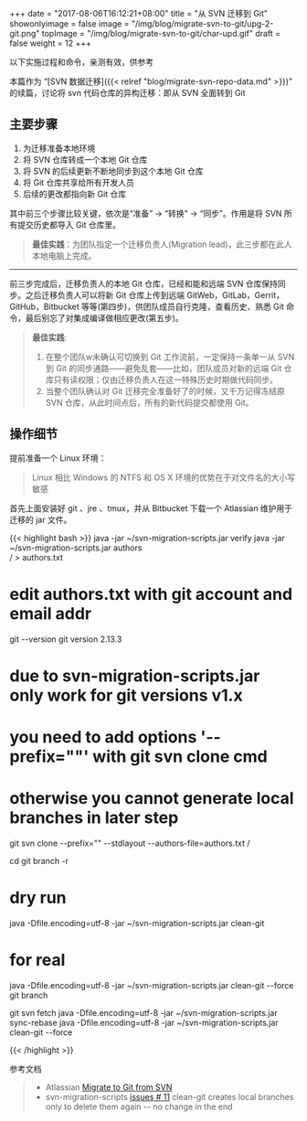 +++
date = "2017-08-06T16:12:21+08:00"
title = "从 SVN 迁移到 Git"
showonlyimage = false
image = "/img/blog/migrate-svn-to-git/upg-2-git.png"
topImage = "/img/blog/migrate-svn-to-git/char-upd.gif"
draft = false
weight = 12
+++

以下实施过程和命令，亲测有效，供参考
<!--more-->

本篇作为  “[SVN 数据迁移]({{< relref "blog/migrate-svn-repo-data.md" >}})” 的续篇，讨论将 svn 代码仓库的异构迁移：即从 SVN 全面转到 Git

## 主要步骤

1. 为迁移准备本地环境
2. 将 SVN 仓库转成一个本地 Git 仓库
3. 将 SVN 的后续更新不断地同步到这个本地 Git 仓库
4. 将 Git 仓库共享给所有开发人员
5. 后续的更改都指向新 Git 仓库

其中前三个步骤比较关键，依次是“准备” -> “转换” -> “同步”。作用是将 SVN 所有提交历史都导入 Git 仓库里。

> **最佳实践**：为团队指定一个迁移负责人(Migration lead)，此三步都在此人本地电脑上完成。

---

前三步完成后，迁移负责人的本地 Git 仓库，已经和能和远端 SVN 仓库保持同步。之后迁移负责人可以将新 Git 仓库上传到远端 GitWeb，GitLab，Gerrit，GitHub，Bitbucket 等等(第四步)，供团队成员自行克隆，查看历史、熟悉 Git 命令，最后别忘了对集成编译做相应更改(第五步)。

> **最佳实践**:
>
> 1. 在整个团队w未确认可切换到 Git 工作流前，一定保持一条单一从 SVN 到 Git 的同步通路——避免乱套——比如，团队成员对新的远端 Git 仓库只有读权限；仅由迁移负责人在这一特殊历史时期做代码同步。
> 2. 当整个团队确认对 Git 迁移完全准备好了的时候，又千万记得冻结原 SVN 仓库，从此时间点后，所有的新代码提交都使用 Git。

## 操作细节

提前准备一个 Linux 环境：

> Linux 相比 Windows 的 NTFS 和 OS X 环境的优势在于对文件名的大小写敏感

首先上面安装好 git 、jre 、tmux，并从 Bitbucket 下载一个 Atlassian 维护用于迁移的 jar 文件。

{{< highlight bash >}}
java -jar ~/svn-migration-scripts.jar verify
java -jar ~/svn-migration-scripts.jar authors \
    <svn-repo>/<project> > authors.txt
# edit authors.txt with git account and email addr

git --version
git version 2.13.3

# due to svn-migration-scripts.jar only work for git versions v1.x
#    you need to add options '--prefix=""' with git svn clone cmd
#    otherwise you cannot generate local branches in later step

git svn clone --prefix="" --stdlayout --authors-file=authors.txt
    <svn-repo>/<project> <git-repo-name>

cd <git-repo-name>
git branch -r
# dry run
java -Dfile.encoding=utf-8 -jar ~/svn-migration-scripts.jar clean-git
# for real
java -Dfile.encoding=utf-8 -jar ~/svn-migration-scripts.jar clean-git --force
git branch

git svn fetch
java -Dfile.encoding=utf-8 -jar ~/svn-migration-scripts.jar sync-rebase
java -Dfile.encoding=utf-8 -jar ~/svn-migration-scripts.jar clean-git --force

{{< /highlight >}}

参考文档

> - Atlassian [Migrate to Git from SVN](https://www.atlassian.com/git/tutorials/migrating-overview)
> - svn-migration-scripts [issues # 11](https://bitbucket.org/atlassian/svn-migration-scripts/issues/11/clean-git-creates-local-branches-only-to) clean-git creates local branches only to delete them again -- no change in the end
